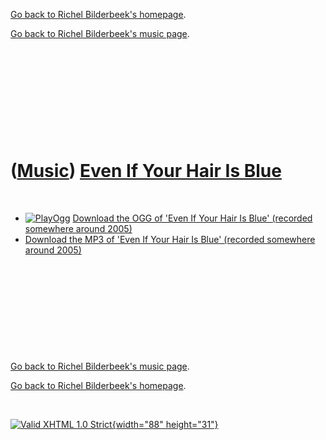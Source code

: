[Go back to Richel Bilderbeek's homepage](index.htm).

[Go back to Richel Bilderbeek's music page](Music.htm).

 

 

 

 

 

([Music](Music.htm)) [Even If Your Hair Is Blue](SongEvenIfYourHairIsBlue.htm)
==============================================================================

 

-   [![PlayOgg](http://static.fsf.org/playogg/Play_ogg_80x15.png "I support PlayOgg!")](http://playogg.org)
    [Download the OGG of 'Even If Your Hair Is Blue' (recorded somewhere
    around 2005)](CD05_17EvenIfYourHairIsBlue.ogg)
-   [Download the MP3 of 'Even If Your Hair Is Blue' (recorded somewhere
    around 2005)](CD05_17EvenIfYourHairIsBlue.mp3)

 

 

 

 

 

[Go back to Richel Bilderbeek's music page](Music.htm).

[Go back to Richel Bilderbeek's homepage](index.htm).

 

[![Valid XHTML 1.0 Strict](valid-xhtml10.png){width="88"
height="31"}](http://validator.w3.org/check?uri=referer)
